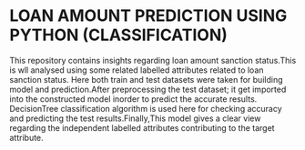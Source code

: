 # LOAN AMOUNT PREDICTION USING PYTHON (CLASSIFICATION)
This repository contains insights regarding loan amount sanction status.This is wll analysed using some related labelled attributes related to loan sanction status.
Here both train and test datasets were taken for building model and prediction.After preprocessing the test dataset; it get imported into the constructed model inorder to predict the accurate results.
DecisionTree classification algorithm is used here for checking accuracy and predicting the test results.Finally,This model gives a clear view regarding the independent labelled attributes contributing to the target attribute.
